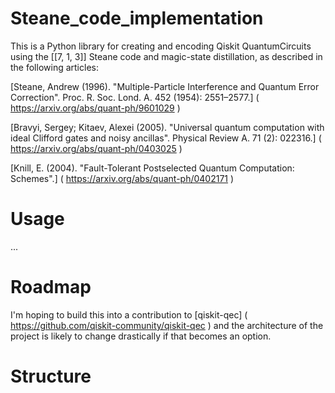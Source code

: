 # Steane_code_implementation

This is a Python library for creating and encoding Qiskit QuantumCircuits 
using the \[\[7, 1, 3\]\] Steane code and magic-state distillation, as described
in the following articles:

[Steane, Andrew (1996). "Multiple-Particle Interference and Quantum Error Correction". Proc. R. Soc. Lond. A. 452 (1954): 2551–2577.] ( https://arxiv.org/abs/quant-ph/9601029 )

[Bravyi, Sergey; Kitaev, Alexei (2005). "Universal quantum computation with ideal Clifford gates and noisy ancillas". Physical Review A. 71 (2): 022316.] ( https://arxiv.org/abs/quant-ph/0403025 )

[Knill, E. (2004). "Fault-Tolerant Postselected Quantum Computation: Schemes".] ( https://arxiv.org/abs/quant-ph/0402171 )


# Usage

...


# Roadmap

I'm hoping to build this into a contribution to [qiskit-qec] ( https://github.com/qiskit-community/qiskit-qec ) and the architecture of the project is likely to change drastically if that becomes an option. 


# Structure


